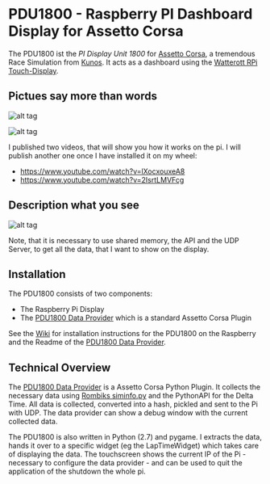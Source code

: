 # PDU1800 - Raspberry PI Dashboard Display for Assetto Corsa

The PDU1800 ist the *PI Display Unit 1800* for [Assetto Corsa](http://www.assettocorsa.net/), a tremendous Race Simulation from [Kunos](http://www.kunos-simulazioni.com/). It acts as a dashboard using the  [Watterott RPi Touch-Display](https://github.com/watterott/RPi-Display).

## Pictues say more than words

![alt tag](https://raw.github.com/sumpfgottheit/pdu1800/master/doc/screen1.png)

![alt tag](https://raw.github.com/sumpfgottheit/pdu1800/master/doc/screen2.jpg)

I published two videos, that will show you how it works on the pi. I will publish another one once I have installed it on my wheel:

* https://www.youtube.com/watch?v=lXocxouxeA8
* https://www.youtube.com/watch?v=2IsrtLMVFcg

## Description what you see

![alt tag](https://raw.github.com/sumpfgottheit/pdu1800/master/doc/display_widget_description.png)

Note, that it is necessary to use shared memory, the API and the UDP Server, to get all the data, that I want to show on the display.

## Installation

The PDU1800 consists of two components:

* The Raspberry Pi Display
* The [PDU1800 Data Provider](https://github.com/sumpfgottheit/pdu1800_data_provider) which is a standard Assetto Corsa Plugin 

See the [Wiki](https://github.com/sumpfgottheit/pdu1800/wiki) for installation instructions for the PDU1800 on the Raspberry and the Readme of the [PDU1800 Data Provider](https://github.com/sumpfgottheit/pdu1800_data_provider).

## Technical Overview

The [PDU1800 Data Provider](https://github.com/sumpfgottheit/pdu1800_data_provider) is a Assetto Corsa Python Plugin. It collects the necessary data using [Rombiks siminfo.py](http://www.assettocorsa.net/forum/index.php?threads/shared-memory-for-python-applications-sim_info-py-for-ac-v0-22.11382/) and the PythonAPI for the Delta Time. All data is collected, converted into a hash, pickled and sent to the Pi with UDP. The data provider can show a debug window with the current collected data. 

The PDU1800 is also written in Python (2.7) and pygame. I extracts the data, hands it over to a specific widget (eg the LapTimeWidget) which takes care of displaying the data. The touchscreen shows the current IP of the Pi - necessary to configure the data provider - and can be used to quit the application of the shutdown the whole pi.

